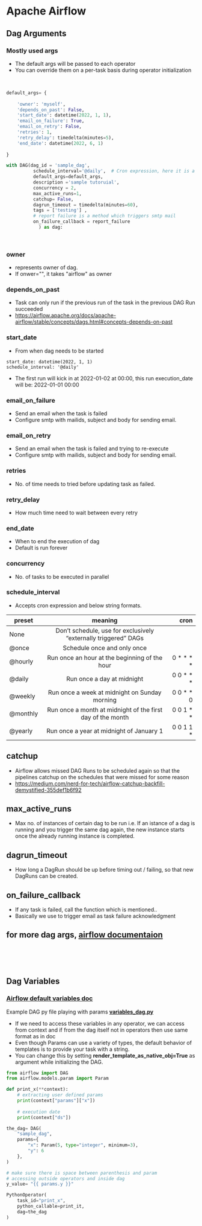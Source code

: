 # **Apache Airflow**

## **Dag Arguments**

### Mostly used args


- The default args will be passed to each operator
- You can override them on a per-task basis during operator initialization

<br>

```python
default_args= {
    
    'owner': 'myself',
    'depends_on_past': False,
    'start_date': datetime(2022, 1, 1),    
    'email_on_failure': True,
    'email_on_retry': False,
    'retries': 1,
    'retry_delay': timedelta(minutes=5),
    'end_date': datetime(2022, 6, 1)
    
}

with DAG(dag_id = 'sample_dag',
          schedule_interval='@daily',  # Cron expression, here it is a preset of Airflow, @daily means once 
          default_args=default_args,
          description ='sample tutoruial',
          concurrency = 2,
          max_active_runs=1,
          catchup= False,
          dagrun_timeout = timedelta(minutes=60),
          tags = ['testing'] ,
          # report failure is a method which triggers smtp mail
          on_failure_callback = report_failure
            ) as dag:


```
<br>

### owner 
- represents owner of dag. 
- If onwer="", it takes "airflow" as owner

### depends_on_past
- Task can only run if the previous run of the task in the previous DAG Run succeeded
-  https://airflow.apache.org/docs/apache-airflow/stable/concepts/dags.html#concepts-depends-on-past

### start_date
- From when dag needs to be started
```pyhton
start_date: datetime(2022, 1, 1)
schedule_interval: '@daily'
```
- The first run will kick in at 2022-01-02 at 00:00, this run execution_date will be: 2022-01-01 00:00

### email_on_failure
- Send an email when the task is failed
- Configure smtp with mailids, subject and body for sending email.

### email_on_retry
- Send an email when the task is failed and trying to re-execute
- Configure smtp with mailids, subject and body for sending email.

### retries
- No. of time needs to tried before updating task as failed.

### retry_delay
- How much time need to wait between every retry

### end_date
- When to end the execution of dag
- Default is run forever

### concurrency
- No. of tasks to be executed in parallel

### schedule_interval
- Accepts cron expression and below string formats.

|preset	    |meaning	                                                     |  cron     |
| ----------|:------------------------------------------------------------:| ---------:|
|None	    |Don’t schedule, use for exclusively “externally triggered” DAGs |	         |
|@once	    |Schedule once and only once	                                 |           |
|@hourly	|Run once an hour at the beginning of the hour	                 | 0 * * * * |
|@daily	    |Run once a day at midnight	                                   | 0 0 * * * |
|@weekly	|Run once a week at midnight on Sunday morning	                 | 0 0 * * 0 |
|@monthly   |Run once a month at midnight of the first day of the month	   | 0 0 1 * * |
|@yearly	|Run once a year at midnight of January 1	                       | 0 0 1 1 * |


## catchup
- Airflow allows missed DAG Runs to be scheduled again so that the pipelines catchup on the schedules that were missed for some reason
- https://medium.com/nerd-for-tech/airflow-catchup-backfill-demystified-355def1b6f92

## max_active_runs
- Max no. of instances of certain dag to be run i.e. If an istance of a dag is running and you trigger the same dag again, the new instance starts once the already running instance is completed.

## dagrun_timeout
- How long a DagRun should be up before timing out / failing, so that new DagRuns can be created.

## on_failure_callback
- If any task is failed, call the function which is mentioned..
- Basically we use to trigger email as task failure acknowledgment

## for more dag args, [airflow documentaion](https://airflow.apache.org/docs/apache-airflow/stable/_api/airflow/models/dag/index.html#airflow.models.dag.DAG)


<br><br><br>


## **Dag Variables**

### **[Airflow default variables doc](https://airflow.apache.org/docs/apache-airflow/1.10.5/macros.html#default-variables)**
Example DAG py file playing with params
**[variables_dag.py](https://github.com/sampathsvskr/GCP/blob/main/airflow/dag_files/variables_dag.py)**
- If we need to access these variables in any operator, we can access from context and if from the dag itself not in operators then use same format as in doc
- Even though Params can use a variety of types, the default behavior of templates is to provide your task with a string. 
- You can change this by setting **render_template_as_native_obj=True** as argument while initializing the DAG.

```python
from airflow import DAG
from airflow.models.param import Param

def print_x(**context):    
    # extracting user defined params
    print(context["params"]["x"])
    
    # execution date
    print(context["ds"])

the_dag= DAG(
    "sample_dag",
    params={
        "x": Param(5, type="integer", minimum=3),
        "y": 6
    },
) 

# make sure there is space between parenthesis and param
# accessing outside operators and inside dag
y_value= "{{ params.y }}"

PythonOperator(
    task_id="print_x",
    python_callable=print_it,
    dag=the_dag
)
```









